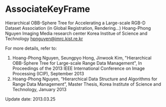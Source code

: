 AssociateKeyFrame
=================
Hierarchical OBB-Sphere Tree for Accelerating a Large-scale RGB-D Dataset Association (in Global Registration,  Rendering...)
Hoang-Phong Nguyen
Imaging Media research center
Korea Institue of Science and Technology
hpnguyen@imrc.kist.re.kr

For more details, refer to:
1. Hoang-Phong Nguyen, Seungpyo Hong, Jinwook Kim, "Hierarchical OBB-Sphere Tree for Large-scale Range Data Management", 
In Proceedings of the 2013 IEEE International Conference on Image Processing (ICIP), September 2013
2. Hoang-Phong Nguyen, “Hierarchical Data Structure and Algorithms for Range Data Management”, 
Master Thesis, Korea Institute of Science and Technology, January 2013

Update date: 2013.03.25
